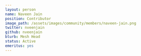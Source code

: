 ```yaml
---
layout: person
name: Naveen Jain
position: Contributor
image_path: /assets/images/community/members/naveen-jain.png
twitter: nveenjain
github: nveenjain
blurb: Mesh Head
status: Active
emeritus: yes
---
```

